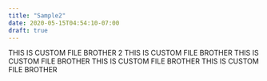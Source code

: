 ```yaml
---
title: "Sample2"
date: 2020-05-15T04:54:10-07:00
draft: true
---
```


THIS IS CUSTOM FILE BROTHER 2
THIS IS CUSTOM FILE BROTHER
THIS IS CUSTOM FILE BROTHER
THIS IS CUSTOM FILE BROTHER
THIS IS CUSTOM FILE BROTHER